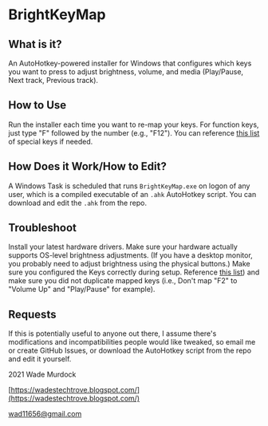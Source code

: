 # BrightKeyMap

## What is it? ##

An AutoHotkey-powered installer for Windows that configures which keys you want to press to adjust brightness, volume, and media (Play/Pause, Next track, Previous track).

## How to Use ##

Run the installer each time you want to re-map your keys. For function keys, just type "F" followed by the number (e.g., "F12"). You can reference [this list](https://gist.github.com/csharpforevermore/11348986) of special keys if needed.

## How Does it Work/How to Edit? ##

A Windows Task is scheduled that runs `BrightKeyMap.exe` on logon of any user, which is a compiled executable of an `.ahk` AutoHotkey script. You can download and edit the `.ahk` from the repo.

## Troubleshoot ##

Install your latest hardware drivers. 
Make sure your hardware actually supports OS-level brightness adjustments. (If you have a desktop monitor, you probably need to adjust brightness using the physical buttons.)
Make sure you configured the Keys correctly during setup. Reference [this list](https://gist.github.com/csharpforevermore/11348986)) and make sure you did not duplicate mapped keys (i.e., Don't map "F2" to "Volume Up" and "Play/Pause" for example).

## Requests ##

If this is potentially useful to anyone out there, I assume there&#39;s modifications and incompatibilities people would like tweaked, so email me or create GitHub Issues, or download the AutoHotkey script from the repo and edit it yourself.


2021 Wade Murdock

[https://wadestechtrove.blogspot.com/](https://wadestechtrove.blogspot.com/)

wad11656@gmail.com
